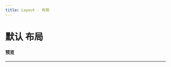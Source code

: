```yaml
---
title: Layout - 布局
---
```

# 默认    布局

#### 预览

<hr><br>
<ClientOnly>
  <layout-demo></layout-demo>
</ClientOnly>

